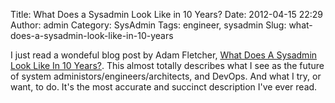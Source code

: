 Title: What Does a Sysadmin Look Like in 10 Years?
Date: 2012-04-15 22:29
Author: admin
Category: SysAdmin
Tags: engineer, sysadmin
Slug: what-does-a-sysadmin-look-like-in-10-years

I just read a wondeful blog post by Adam Fletcher, [What Does A Sysadmin
Look Like In 10
Years?](http://www.thesimplelogic.com/2011/03/22/what-does-a-sysadmin-look-like-in-10-years/).
This almost totally describes what I see as the future of system
administors/engineers/architects, and DevOps. And what I try, or want,
to do. It's the most accurate and succinct description I've ever read.
